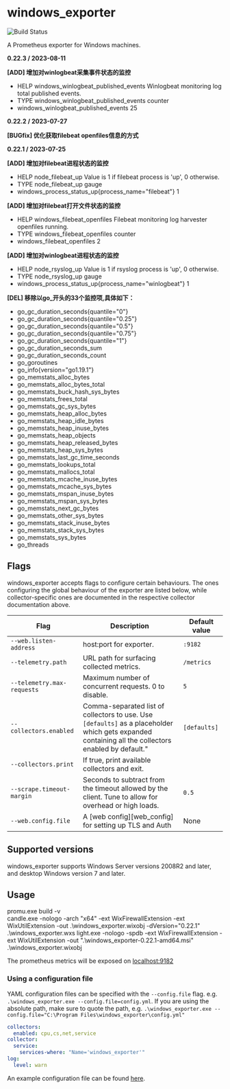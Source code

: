 # windows_exporter

![Build Status](https://github.com/prometheus-community/windows_exporter/workflows/windows_exporter%20CI/CD/badge.svg)

A Prometheus exporter for Windows machines.

**0.22.3 / 2023-08-11**

**[ADD] 增加对winlogbeat采集事件状态的监控**

- HELP windows_winlogbeat_published_events Winlogbeat monitoring log total published events.
- TYPE windows_winlogbeat_published_events counter
- windows_winlogbeat_published_events 25


**0.22.2 / 2023-07-27**

**[BUGfix] 优化获取filebeat openfiles信息的方式**


**0.22.1 / 2023-07-25**

**[ADD] 增加对filebeat进程状态的监控**

- HELP node_filebeat_up Value is 1 if filebeat process is 'up', 0 otherwise.
- TYPE node_filebeat_up gauge
- windows_process_status_up{process_name="filebeat"} 1

**[ADD] 增加对filebeat打开文件状态的监控**

- HELP windows_filebeat_openfiles Filebeat monitoring log harvester openfiles running.
- TYPE windows_filebeat_openfiles counter
- windows_filebeat_openfiles 2


**[ADD] 增加对winlogbeat进程状态的监控**

- HELP node_rsyslog_up Value is 1 if rsyslog process is 'up', 0 otherwise.
- TYPE node_rsyslog_up gauge
- windows_process_status_up{process_name="winlogbeat"} 1


**[DEL] 移除以go_开头的33个监控项,具体如下：**

- go_gc_duration_seconds{quantile="0"}
- go_gc_duration_seconds{quantile="0.25"}
- go_gc_duration_seconds{quantile="0.5"}
- go_gc_duration_seconds{quantile="0.75"}
- go_gc_duration_seconds{quantile="1"}
- go_gc_duration_seconds_sum
- go_gc_duration_seconds_count
- go_goroutines
- go_info{version="go1.19.1"}
- go_memstats_alloc_bytes
- go_memstats_alloc_bytes_total
- go_memstats_buck_hash_sys_bytes
- go_memstats_frees_total
- go_memstats_gc_sys_bytes
- go_memstats_heap_alloc_bytes
- go_memstats_heap_idle_bytes
- go_memstats_heap_inuse_bytes
- go_memstats_heap_objects
- go_memstats_heap_released_bytes
- go_memstats_heap_sys_bytes
- go_memstats_last_gc_time_seconds
- go_memstats_lookups_total
- go_memstats_mallocs_total
- go_memstats_mcache_inuse_bytes
- go_memstats_mcache_sys_bytes
- go_memstats_mspan_inuse_bytes
- go_memstats_mspan_sys_bytes
- go_memstats_next_gc_bytes
- go_memstats_other_sys_bytes
- go_memstats_stack_inuse_bytes
- go_memstats_stack_sys_bytes
- go_memstats_sys_bytes
- go_threads


## Flags

windows_exporter accepts flags to configure certain behaviours. The ones configuring the global behaviour of the exporter are listed below, while collector-specific ones are documented in the respective collector documentation above.

Flag     | Description | Default value
---------|-------------|--------------------
`--web.listen-address` | host:port for exporter. | `:9182`
`--telemetry.path` | URL path for surfacing collected metrics. | `/metrics`
`--telemetry.max-requests` | Maximum number of concurrent requests. 0 to disable. | `5`
`--collectors.enabled` | Comma-separated list of collectors to use. Use `[defaults]` as a placeholder which gets expanded containing all the collectors enabled by default." | `[defaults]`
`--collectors.print` | If true, print available collectors and exit. |
`--scrape.timeout-margin` | Seconds to subtract from the timeout allowed by the client. Tune to allow for overhead or high loads. | `0.5`
`--web.config.file` | A [web config][web_config] for setting up TLS and Auth | None


## Supported versions

windows_exporter supports Windows Server versions 2008R2 and later, and desktop Windows version 7 and later.

## Usage

promu.exe build -v   
candle.exe -nologo -arch "x64" -ext WixFirewallExtension -ext WixUtilExtension -out .\windows_exporter.wixobj -dVersion="0.22.1" .\windows_exporter.wxs
light.exe -nologo -spdb -ext WixFirewallExtension -ext WixUtilExtension -out ".\windows_exporter-0.22.1-amd64.msi" .\windows_exporter.wixobj

The prometheus metrics will be exposed on [localhost:9182](http://localhost:9182)


### Using a configuration file

YAML configuration files can be specified with the `--config.file` flag. e.g. `.\windows_exporter.exe --config.file=config.yml`. If you are using the absolute path, make sure to quote the path, e.g. `.\windows_exporter.exe --config.file="C:\Program Files\windows_exporter\config.yml"`

```yaml
collectors:
  enabled: cpu,cs,net,service
collector:
  service:
    services-where: "Name='windows_exporter'"
log:
  level: warn
```

An example configuration file can be found [here](docs/example_config.yml).


